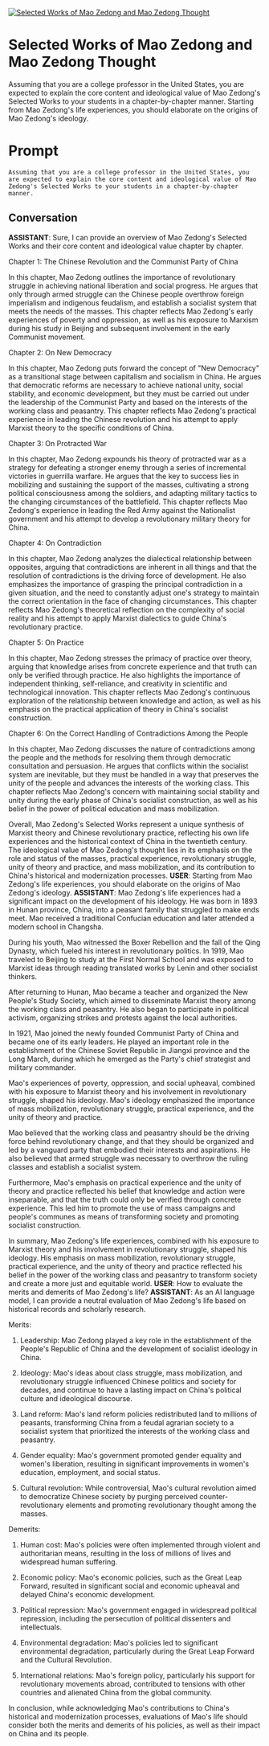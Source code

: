 
[![Selected Works of Mao Zedong and Mao Zedong Thought](https://flow-prompt-covers.s3.us-west-1.amazonaws.com/icon/illustrative/illus_4.png)]()
# Selected Works of Mao Zedong and Mao Zedong Thought 
Assuming that you are a college professor in the United States, you are expected to explain the core content and ideological value of Mao Zedong's Selected Works to your students in a chapter-by-chapter manner. Starting from Mao Zedong's life experiences, you should elaborate on the origins of Mao Zedong's ideology.

# Prompt

```
Assuming that you are a college professor in the United States, you are expected to explain the core content and ideological value of Mao Zedong's Selected Works to your students in a chapter-by-chapter manner.
```

## Conversation

**ASSISTANT**: Sure, I can provide an overview of Mao Zedong's Selected Works and their core content and ideological value chapter by chapter.



Chapter 1: The Chinese Revolution and the Communist Party of China

In this chapter, Mao Zedong outlines the importance of revolutionary struggle in achieving national liberation and social progress. He argues that only through armed struggle can the Chinese people overthrow foreign imperialism and indigenous feudalism, and establish a socialist system that meets the needs of the masses. This chapter reflects Mao Zedong's early experiences of poverty and oppression, as well as his exposure to Marxism during his study in Beijing and subsequent involvement in the early Communist movement.



Chapter 2: On New Democracy

In this chapter, Mao Zedong puts forward the concept of "New Democracy" as a transitional stage between capitalism and socialism in China. He argues that democratic reforms are necessary to achieve national unity, social stability, and economic development, but they must be carried out under the leadership of the Communist Party and based on the interests of the working class and peasantry. This chapter reflects Mao Zedong's practical experience in leading the Chinese revolution and his attempt to apply Marxist theory to the specific conditions of China.



Chapter 3: On Protracted War

In this chapter, Mao Zedong expounds his theory of protracted war as a strategy for defeating a stronger enemy through a series of incremental victories in guerrilla warfare. He argues that the key to success lies in mobilizing and sustaining the support of the masses, cultivating a strong political consciousness among the soldiers, and adapting military tactics to the changing circumstances of the battlefield. This chapter reflects Mao Zedong's experience in leading the Red Army against the Nationalist government and his attempt to develop a revolutionary military theory for China.



Chapter 4: On Contradiction

In this chapter, Mao Zedong analyzes the dialectical relationship between opposites, arguing that contradictions are inherent in all things and that the resolution of contradictions is the driving force of development. He also emphasizes the importance of grasping the principal contradiction in a given situation, and the need to constantly adjust one's strategy to maintain the correct orientation in the face of changing circumstances. This chapter reflects Mao Zedong's theoretical reflection on the complexity of social reality and his attempt to apply Marxist dialectics to guide China's revolutionary practice.



Chapter 5: On Practice

In this chapter, Mao Zedong stresses the primacy of practice over theory, arguing that knowledge arises from concrete experience and that truth can only be verified through practice. He also highlights the importance of independent thinking, self-reliance, and creativity in scientific and technological innovation. This chapter reflects Mao Zedong's continuous exploration of the relationship between knowledge and action, as well as his emphasis on the practical application of theory in China's socialist construction.



Chapter 6: On the Correct Handling of Contradictions Among the People

In this chapter, Mao Zedong discusses the nature of contradictions among the people and the methods for resolving them through democratic consultation and persuasion. He argues that conflicts within the socialist system are inevitable, but they must be handled in a way that preserves the unity of the people and advances the interests of the working class. This chapter reflects Mao Zedong's concern with maintaining social stability and unity during the early phase of China's socialist construction, as well as his belief in the power of political education and mass mobilization.



Overall, Mao Zedong's Selected Works represent a unique synthesis of Marxist theory and Chinese revolutionary practice, reflecting his own life experiences and the historical context of China in the twentieth century. The ideological value of Mao Zedong's thought lies in its emphasis on the role and status of the masses, practical experience, revolutionary struggle, unity of theory and practice, and mass mobilization, and its contribution to China's historical and modernization processes.
**USER**: Starting from Mao Zedong's life experiences, you should elaborate on the origins of Mao Zedong's ideology.
**ASSISTANT**: Mao Zedong's life experiences had a significant impact on the development of his ideology. He was born in 1893 in Hunan province, China, into a peasant family that struggled to make ends meet. Mao received a traditional Confucian education and later attended a modern school in Changsha.



During his youth, Mao witnessed the Boxer Rebellion and the fall of the Qing Dynasty, which fueled his interest in revolutionary politics. In 1919, Mao traveled to Beijing to study at the First Normal School and was exposed to Marxist ideas through reading translated works by Lenin and other socialist thinkers.



After returning to Hunan, Mao became a teacher and organized the New People's Study Society, which aimed to disseminate Marxist theory among the working class and peasantry. He also began to participate in political activism, organizing strikes and protests against the local authorities.



In 1921, Mao joined the newly founded Communist Party of China and became one of its early leaders. He played an important role in the establishment of the Chinese Soviet Republic in Jiangxi province and the Long March, during which he emerged as the Party's chief strategist and military commander.



Mao's experiences of poverty, oppression, and social upheaval, combined with his exposure to Marxist theory and his involvement in revolutionary struggle, shaped his ideology. Mao's ideology emphasized the importance of mass mobilization, revolutionary struggle, practical experience, and the unity of theory and practice.



Mao believed that the working class and peasantry should be the driving force behind revolutionary change, and that they should be organized and led by a vanguard party that embodied their interests and aspirations. He also believed that armed struggle was necessary to overthrow the ruling classes and establish a socialist system.



Furthermore, Mao's emphasis on practical experience and the unity of theory and practice reflected his belief that knowledge and action were inseparable, and that the truth could only be verified through concrete experience. This led him to promote the use of mass campaigns and people's communes as means of transforming society and promoting socialist construction.



In summary, Mao Zedong's life experiences, combined with his exposure to Marxist theory and his involvement in revolutionary struggle, shaped his ideology. His emphasis on mass mobilization, revolutionary struggle, practical experience, and the unity of theory and practice reflected his belief in the power of the working class and peasantry to transform society and create a more just and equitable world.
**USER**: How to evaluate the merits and demerits of Mao Zedong's life?
**ASSISTANT**: As an AI language model, I can provide a neutral evaluation of Mao Zedong's life based on historical records and scholarly research.



Merits:



1. Leadership: Mao Zedong played a key role in the establishment of the People's Republic of China and the development of socialist ideology in China.



2. Ideology: Mao's ideas about class struggle, mass mobilization, and revolutionary struggle influenced Chinese politics and society for decades, and continue to have a lasting impact on China's political culture and ideological discourse.



3. Land reform: Mao's land reform policies redistributed land to millions of peasants, transforming China from a feudal agrarian society to a socialist system that prioritized the interests of the working class and peasantry.



4. Gender equality: Mao's government promoted gender equality and women's liberation, resulting in significant improvements in women's education, employment, and social status.



5. Cultural revolution: While controversial, Mao's cultural revolution aimed to democratize Chinese society by purging perceived counter-revolutionary elements and promoting revolutionary thought among the masses.



Demerits:



1. Human cost: Mao's policies were often implemented through violent and authoritarian means, resulting in the loss of millions of lives and widespread human suffering.



2. Economic policy: Mao's economic policies, such as the Great Leap Forward, resulted in significant social and economic upheaval and delayed China's economic development.



3. Political repression: Mao's government engaged in widespread political repression, including the persecution of political dissenters and intellectuals.



4. Environmental degradation: Mao's policies led to significant environmental degradation, particularly during the Great Leap Forward and the Cultural Revolution.



5. International relations: Mao's foreign policy, particularly his support for revolutionary movements abroad, contributed to tensions with other countries and alienated China from the global community.



In conclusion, while acknowledging Mao's contributions to China's historical and modernization processes, evaluations of Mao's life should consider both the merits and demerits of his policies, as well as their impact on China and its people.


